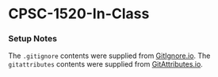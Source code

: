 # CPSC-1520-In-Class

### Setup Notes

The `.gitignore` contents were supplied from [GitIgnore.io](https://gitignore.io).
The `gitattributes` contents were supplied from [GitAttributes.io](https://gitattributes.io).